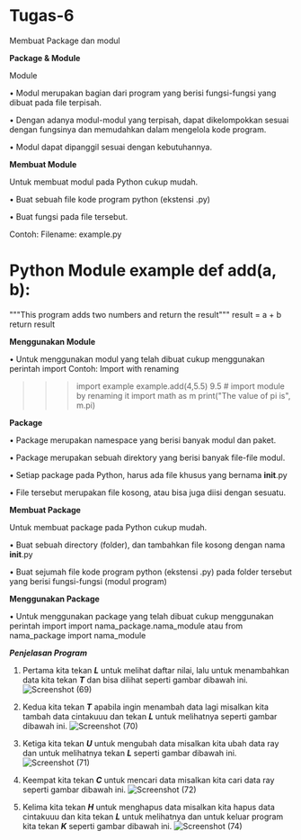 # Tugas-6
Membuat Package dan modul



**Package & Module**

Module

• Modul merupakan bagian dari program yang berisi fungsi-fungsi yang dibuat pada file terpisah.

• Dengan adanya modul-modul yang terpisah, dapat dikelompokkan sesuai dengan fungsinya dan memudahkan dalam mengelola kode program.

• Modul dapat dipanggil sesuai dengan kebutuhannya.


**Membuat Module**

Untuk membuat modul pada Python cukup mudah.

• Buat sebuah file kode program python (ekstensi .py)

• Buat fungsi pada file tersebut.

Contoh:
Filename: example.py



# Python Module example def add(a, b):
   """This program adds two    numbers and return the result"""
   result = a + b    return result 




**Menggunakan Module**

• Untuk menggunakan modul yang telah dibuat cukup menggunakan perintah import
Contoh:
Import with renaming
>>> import example
>>> example.add(4,5.5)
9.5  # import module by renaming it
import math as m
print("The value of pi is", m.pi)


**Package**

• Package merupakan namespace yang berisi banyak modul dan paket.

• Package merupakan sebuah direktory yang berisi banyak file-file modul.

• Setiap package pada Python, harus ada file khusus yang bernama 
__init__.py

• File tersebut merupakan file kosong, atau bisa juga diisi dengan sesuatu.


**Membuat Package**

Untuk membuat package pada Python cukup mudah.

• Buat sebuah directory (folder), dan tambahkan file kosong dengan nama __init__.py

• Buat sejumah file kode program python (ekstensi .py) pada folder tersebut yang berisi fungsi-fungsi (modul program)
 

**Menggunakan Package**

• Untuk menggunakan package yang telah dibuat cukup menggunakan perintah import
import nama_package.nama_module atau from nama_package import nama_module



_**Penjelasan Program**_

1. Pertama kita tekan _**L**_ untuk melihat daftar nilai, lalu untuk menambahkan data kita tekan _**T**_ dan bisa dilihat seperti gambar dibawah ini.
![Screenshot (69)](https://user-images.githubusercontent.com/56881488/71545545-f50cc000-29be-11ea-9dc9-46a926137175.png)

2. Kedua kita tekan _**T**_ apabila ingin menambah data lagi misalkan kita tambah data cintakuuu dan tekan _**L**_ untuk melihatnya seperti gambar dibawah ini.
![Screenshot (70)](https://user-images.githubusercontent.com/56881488/71545546-f5a55680-29be-11ea-8e69-2aabfb69858b.png)

3. Ketiga kita tekan _**U**_ untuk mengubah data misalkan kita ubah data ray dan untuk melihatnya tekan _**L**_ seperti gambar dibawah ini.
![Screenshot (71)](https://user-images.githubusercontent.com/56881488/71545547-f5a55680-29be-11ea-8405-f31e21880be6.png)

4. Keempat kita tekan _**C**_ untuk mencari data misalkan kita cari data ray seperti gambar dibawah ini.
![Screenshot (72)](https://user-images.githubusercontent.com/56881488/71545549-fb9b3780-29be-11ea-9fb7-bca5561960d1.png)

5. Kelima kita tekan _**H**_ untuk menghapus data misalkan kita hapus data cintakuuu dan kita tekan _**L**_ untuk melihatnya dan untuk keluar program kita tekan _**K**_ seperti gambar dibawah ini.
![Screenshot (74)](https://user-images.githubusercontent.com/56881488/71545550-fc33ce00-29be-11ea-84eb-470b8a32caee.png)
